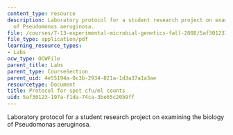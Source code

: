 ```yaml
---
content_type: resource
description: Laboratory protocol for a student research project on examining the biology
  of Pseudomonas aeruginosa.
file: /courses/7-13-experimental-microbial-genetics-fall-2008/5af30123197af1da74ca3be65c20b9ff_MIT7_13f08_lab14_Protocol_Plate.pdf
file_type: application/pdf
learning_resource_types:
- Labs
ocw_type: OCWFile
parent_title: Labs
parent_type: CourseSection
parent_uid: 4e55194a-0c3b-2934-821a-1d3a37a1a3ae
resourcetype: Document
title: Protocol for spot cfu/ml counts
uid: 5af30123-197a-f1da-74ca-3be65c20b9ff
---
```

Laboratory protocol for a student research project on examining the biology of Pseudomonas aeruginosa.

